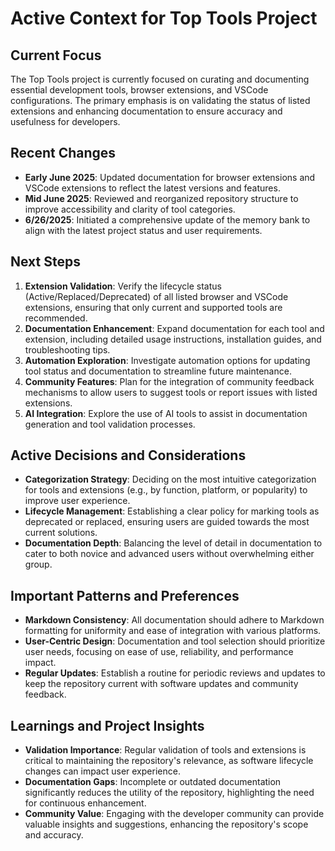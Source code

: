 # Active Context for Top Tools Project

## Current Focus

The Top Tools project is currently focused on curating and documenting essential development tools, browser extensions,
and VSCode configurations. The primary emphasis is on validating the status of listed extensions and enhancing
documentation to ensure accuracy and usefulness for developers.

## Recent Changes

- **Early June 2025**: Updated documentation for browser extensions and VSCode extensions to reflect the latest versions
  and features.
- **Mid June 2025**: Reviewed and reorganized repository structure to improve accessibility and clarity of tool
  categories.
- **6/26/2025**: Initiated a comprehensive update of the memory bank to align with the latest project status and user
  requirements.

## Next Steps

1. **Extension Validation**: Verify the lifecycle status (Active/Replaced/Deprecated) of all listed browser and VSCode
   extensions, ensuring that only current and supported tools are recommended.
2. **Documentation Enhancement**: Expand documentation for each tool and extension, including detailed usage
   instructions, installation guides, and troubleshooting tips.
3. **Automation Exploration**: Investigate automation options for updating tool status and documentation to streamline
   future maintenance.
4. **Community Features**: Plan for the integration of community feedback mechanisms to allow users to suggest tools or
   report issues with listed extensions.
5. **AI Integration**: Explore the use of AI tools to assist in documentation generation and tool validation processes.

## Active Decisions and Considerations

- **Categorization Strategy**: Deciding on the most intuitive categorization for tools and extensions (e.g., by
  function, platform, or popularity) to improve user experience.
- **Lifecycle Management**: Establishing a clear policy for marking tools as deprecated or replaced, ensuring users are
  guided towards the most current solutions.
- **Documentation Depth**: Balancing the level of detail in documentation to cater to both novice and advanced users
  without overwhelming either group.

## Important Patterns and Preferences

- **Markdown Consistency**: All documentation should adhere to Markdown formatting for uniformity and ease of
  integration with various platforms.
- **User-Centric Design**: Documentation and tool selection should prioritize user needs, focusing on ease of use,
  reliability, and performance impact.
- **Regular Updates**: Establish a routine for periodic reviews and updates to keep the repository current with software
  updates and community feedback.

## Learnings and Project Insights

- **Validation Importance**: Regular validation of tools and extensions is critical to maintaining the repository's
  relevance, as software lifecycle changes can impact user experience.
- **Documentation Gaps**: Incomplete or outdated documentation significantly reduces the utility of the repository,
  highlighting the need for continuous enhancement.
- **Community Value**: Engaging with the developer community can provide valuable insights and suggestions, enhancing
  the repository's scope and accuracy.
